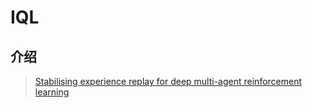# IQL

## 介绍

> [Stabilising experience replay for deep multi-agent reinforcement learning](https://arxiv.org/abs/1702.08887)



